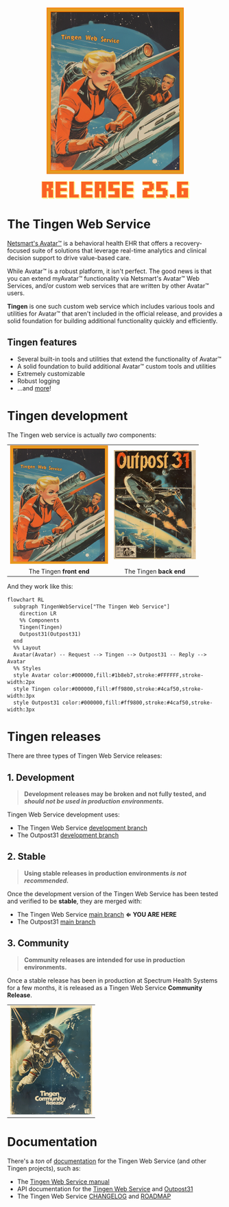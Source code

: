 <!-- u250611 -->

<div align="center">

  ![logo](/.github/image/logo/tngnsrvc-320x568.png)

  ![Release 25.6](https://github.com/APrettyCoolProgram/aprettycoolprogram/blob/main/profile/pub/verel/r/r25.6.png)

</div>

# The Tingen Web Service

[Netsmart's Avatar™](https://www.ntst.com/Solutions-and-Services/Offerings/myAvatar) is a behavioral health EHR that offers a recovery-focused suite of solutions that leverage real-time analytics and clinical decision support to drive value-based care.

While Avatar™ is a robust platform, it isn't perfect. The good news is that you can extend myAvatar™ functionality via Netsmart's Avatar™ Web Services, and/or custom web services that are written by other Avatar™ users.

**Tingen** is one such custom web service which includes various tools and utilities for Avatar™ that aren't included in the official release, and provides a solid foundation for building additional functionality quickly and efficiently.

## Tingen features

* Several built-in tools and utilities that extend the functionality of Avatar™
* A solid foundation to build additional Avatar™ custom tools and utilities
* Extremely customizable
* Robust logging
* ...and [more](https://github.com/spectrum-health-systems/Tingen-Documentation/blob/main/static/tngnsrvc-features.md)!

# Tingen development

The Tingen web service is actually *two* components:

<div align="center">
		<table>
		<tr>
			<td>
				<img src="https://github.com/spectrum-health-systems/tingen-web-service/raw/development/.github/image/logo/tngnsrvc-228x278.png"></a>
			</td>
      <td>
				<a HREF="https://github.com/spectrum-health-systems/outpost31"><img src="https://github.com/spectrum-health-systems/outpost31/blob/main/.github/image/logo/o31-194x254.png"></a>
			</td>
		</tr>
    <tr>
			<td align="center">
				The Tingen <b>front end</b>
			</td>
      <td align="center">
				The Tingen <b>back end</b>
			</td>
		</tr>
	</table>
</div>

And they work like this:

```mermaid
flowchart RL
  subgraph TingenWebService["The Tingen Web Service"]
    direction LR
    %% Components
    Tingen(Tingen)
    Outpost31(Outpost31) 
  end
  %% Layout
  Avatar(Avatar) -- Request --> Tingen --> Outpost31 -- Reply --> Avatar
  %% Styles
  style Avatar color:#000000,fill:#1b8eb7,stroke:#FFFFFF,stroke-width:2px
  style Tingen color:#000000,fill:#ff9800,stroke:#4caf50,stroke-width:3px
  style Outpost31 color:#000000,fill:#ff9800,stroke:#4caf50,stroke-width:3px
```

# Tingen releases

There are three types of Tingen Web Service releases:

## 1. Development

> **Development releases may be broken and not fully tested, and *should not be used in production environments.***

Tingen Web Service development uses:

* The Tingen Web Service [development branch](https://github.com/spectrum-health-systems/tingen-web-service/tree/development)
* The Outpost31 [development branch](https://github.com/spectrum-health-systems/outpost31/tree/development)

## 2. Stable

> **Using stable releases in production environments *is not recommended.***

Once the development version of the Tingen Web Service has been tested and verified to be **stable**, they are merged with:

* The Tingen Web Service [main branch](https://github.com/spectrum-health-systems/tingen-web-service) **&lArr; YOU ARE HERE**
* The Outpost31 [main branch](https://github.com/spectrum-health-systems/outpost31)

## 3. Community

> **Community releases are intended for use in production environments.**

Once a stable release has been in production at Spectrum Health Systems for a few months, it is released as a Tingen Web Service **Community Release**.

<div align="center">
	<table>
		<tr>
			<td>
				<a HREF="https://github.com/spectrum-health-systems/Tingen-CommunityRelease"><img src="https://github.com/spectrum-health-systems/Tingen-CommunityRelease/blob/main/.github/image/logo/TingenCommunityRelease_logo_194x254.png"></a>
			</td>
		</tr>
	</table>
</div>

# Documentation

There's a *ton* of [documentation](https://github.com/spectrum-health-systems/tingen-documentation) for the Tingen Web Service (and other Tingen projects), such as:

* The [Tingen Web Service manual](https://github.com/spectrum-health-systems/tingen-documentation/tree/main/manuals/tngnsrvc)
* API documentation for the [Tingen Web Service](https://spectrum-health-systems.github.io/tingen-documentation/api/shfb-tingen-web-service/) and [Outpost31](https://spectrum-health-systems.github.io/tingen-documentation/api/shfb-outpost31/)
* The Tingen Web Service [CHANGELOG](CHANGELOG.md) and [ROADMAP](ROADMAP.md)
